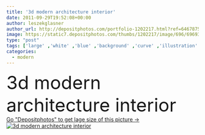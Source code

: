 ```yaml
---
title: '3d modern architecture interior'
date: 2011-09-29T19:52:08+00:00
author: leszekglasner
author_url: http://depositphotos.com/portfolio-1202217.html?ref=64678756
image: https://static7.depositphotos.com/thumbs/1202217/image/696/6969333/api_thumb_450.jpg?forcejpeg=true
type: "post"
tags: ['large' ,'white' ,'blue' ,'background' ,'curve' ,'illustration' ,'design' ,'space' ,'shape' ,'business' ,'empty' ,'new' ,'sunlight' ,'sun' ,'abstract' ,'light' ,'technology' ,'style' ,'road' ,'3d' ,'modern' ,'open' ,'concept' ,'architecture' ,'building' ,'construction' ,'estate' ,'futuristic' ,'house' ,'office' ,'structure' ,'urban' ,'wall' ,'window' ,'interior' ,'indoor' ,'blank' ,'home' ,'fingers' ,'organic' ,'clean' ,'inside' ,'floor' ,'geometric' ,'future' ,'hall' ,'dome' ,'map' ,'apartment' ,'residential' ]
categories: 
  - modern
---
```

<div aling="center">
            <font size="60"> 3d modern architecture interior</font>   
</div>
<div>
    <a href='https://depositphotos.com/6969333/stock-photo-3d-modern-architecture-interior.html?ref=64678756' target=_blank > Go "Depositphotos" to get lage size of this picture ->
        <img href='https://depositphotos.com/6969333/stock-photo-3d-modern-architecture-interior.html?ref=64678756' src='https://static7.depositphotos.com/1202217/696/i/950/depositphotos_6969333-stock-photo-3d-modern-architecture-interior.jpg?forcejpeg=true' alt='3d modern architecture interior' >
    </a>
</div>
